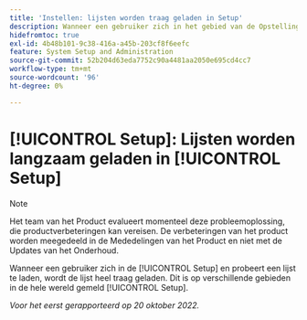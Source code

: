 ```yaml
---
title: 'Instellen: lijsten worden traag geladen in Setup'
description: Wanneer een gebruiker zich in het gebied van de Opstelling bevindt en probeert om een lijst te laden, laadt de lijst zeer langzaam. Dit is gemeld op diverse gebieden door Opstelling.
hidefromtoc: true
exl-id: 4b48b101-9c38-416a-a45b-203cf8f6eefc
feature: System Setup and Administration
source-git-commit: 52b204d63eda7752c90a4481aa2050e695cd4cc7
workflow-type: tm+mt
source-wordcount: '96'
ht-degree: 0%

---
```


# [!UICONTROL Setup]: Lijsten worden langzaam geladen in [!UICONTROL Setup]

<!--Converted to story-->

>[!NOTE]
>
>Het team van het Product evalueert momenteel deze probleemoplossing, die productverbeteringen kan vereisen. De verbeteringen van het product worden meegedeeld in de Mededelingen van het Product en niet met de Updates van het Onderhoud.

Wanneer een gebruiker zich in de [!UICONTROL Setup] en probeert een lijst te laden, wordt de lijst heel traag geladen. Dit is op verschillende gebieden in de hele wereld gemeld [!UICONTROL Setup].

_Voor het eerst gerapporteerd op 20 oktober 2022._

